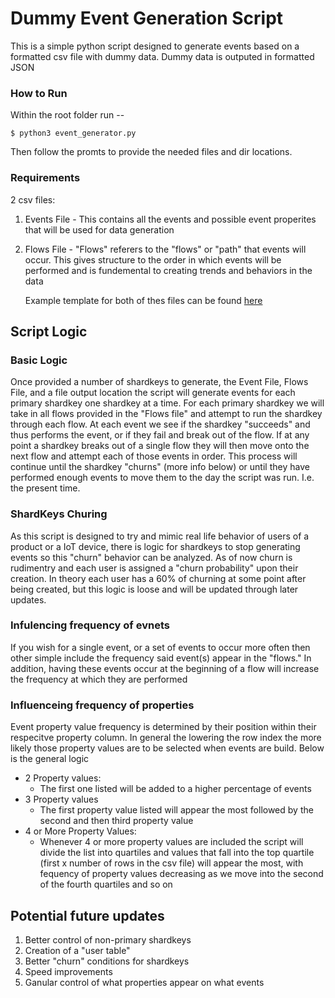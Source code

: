 # Dummy Event Generation Script
This is a simple python script designed to generate events based on a formatted csv file with dummy data. Dummy data is outputed in formatted JSON
### How to Run
Within the root folder run --
```linux
$ python3 event_generator.py
``` 
Then follow the promts to provide the needed files and dir locations.

### Requirements
   2 csv files:
1) Events File - This contains all the events and possible event properites that will be used for data generation
2) Flows File - "Flows" referers to the "flows" or "path" that events will occur. This gives structure to the order in which events will be performed and is fundemental to creating trends and behaviors in the data

   Example template for both of thes files can be found [here](https://docs.google.com/spreadsheets/d/1b0LrIq6rxfB5uJaZGDOg9VxvtkabRAym2mgwMC9T0ME/edit?usp=sharing)
   
## Script Logic
### Basic Logic
Once provided a number of shardkeys to generate, the Event File, Flows File, and a file output location the script will generate events for each primary shardkey one shardkey at a time. For each primary shardkey we will take in all flows provided in the "Flows file" and attempt to run the shardkey through each flow. At each event we see if the shardkey "succeeds" and thus performs the event, or if they fail and break out of the flow. If at any point a shardkey breaks out of a single flow they will then move onto the next flow and attempt each of those events in order. This process will continue until the shardkey "churns" (more info below) or until they have performed enough events to move them to the day the script was run. I.e. the present time.
### ShardKeys Churing
As this script is designed to try and mimic real life behavior of users of a product or a IoT device, there is logic for shardkeys to stop generating events so this "churn" behavior can be analyzed. As of now churn is rudimentry and each user is assigned a "churn probability" upon their creation. In theory each user has a 60% of churning at some point after being created, but this logic is loose and will be updated through later updates. 
### Infulencing frequency of evnets
If you wish for a single event, or a set of events to occur more often then other simple include the frequency said event(s) appear in the "flows." In addition, having these events occur at the beginning of a flow will increase the frequency at which they are performed
### Influenceing frequency of properties
Event property value frequency is determined by their position within their respecitve property column. In general the lowering the row index the more likely those property values are to be selected when events are build. Below is the general logic
* 2 Property values:
  - The first one listed will be added to a higher percentage of events
* 3 Property values 
  - The first property value listed will appear the most followed by the second and then third property value
* 4 or More Property Values:
  - Whenever 4 or more property values are included the script will divide the list into quartiles and values that fall into the top quartile (first x number of rows in the csv file) will appear the most, with fequency of property values decreasing as we move into the second of the fourth quartiles and so on

## Potential future updates
1) Better control of non-primary shardkeys
2) Creation of a "user table"
3) Better "churn" conditions for shardkeys
3) Speed improvements
4) Ganular control of what properties appear on what events
